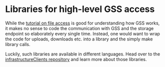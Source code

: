 # Libraries for high-level GSS access
While the [tutorial on file access](../tutorials/services/python_imageconverter.md)
is good for understanding how GSS works, it makes no sense to code the
communication with GSS and the storage endpoint so elaborately every
single time. Instead, one would want to wrap the code for uploads, downloads etc.
into a library and the simply make library calls.

Luckily, such libraries are available in different languages. Head over to the
[infrastructureClients repository](https://github.com/CAxMan/infrastructureClients)
and learn more about those libraries.